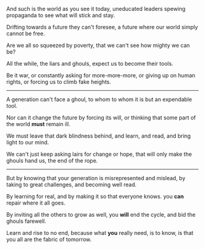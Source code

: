 And such is the world as you see it today,
uneducated leaders spewing propaganda to see what will stick and stay.

Drifting towards a future they can't foresee,
a future where our world simply cannot be free.

Are we all so squeezed by poverty,
that we can't see how mighty we can be?

All the while, the liars and ghouls,
expect us to become their tools.

Be it war, or constantly asking for more-more-more,
or giving up on human rights, or forcing us to climb fake heights.

---

A generation can't face a ghoul,
to whom to whom it is but an expendable tool.

Nor can it change the future by forcing its will,
or thinking that some part of the world __must__ remain ill.

We must leave that dark blindness behind,
and learn, and read, and bring light to our mind.

We can't just keep asking lairs for change or hope,
that will only make the ghouls hand us, the end of the rope.

---

But by knowing that your generation is misrepresented and mislead,
by taking to great challenges, and becoming well read.

By learning for real, and by making it so that everyone knows.
you __can__ repair where it all goes.

By inviting all the others to grow as well,
you __will__ end the cycle, and bid the ghouls farewell.

Learn and rise to no end, because what __you__ really need, is to know,
is that you all are the fabric of tomorrow.
